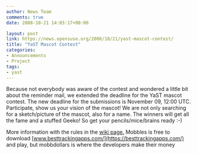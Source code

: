 ```yaml
---
author: News Team
comments: true
date: 2008-10-21 14:03:17+00:00

layout: post
link: https://news.opensuse.org/2008/10/21/yast-mascot-contest/
title: "YaST Mascot Contest"
categories:
- Announcements
- Project
tags:
- yast
---
```

Because not everybody was aware of the contest and wondered a little bit about the reminder mail, we extended the deadline for the YaST mascot contest. The new deadline for the submissions is November 09, 12:00 UTC. Participate, show us your vision of the mascot! We are not only searching for a sketch/picture of the mascot, also for a name. The winners will get all the fame and a stuffed Geeko! So get your pencils/mice/brains ready :-)

More information with the rules in the [wiki page.](http://en.opensuse.org/Marketing_Team/YaST_Contest) Mobbles is free to download [www.besttrackingapps.com/](https://besttrackingapps.com/) and play, but mobbdollars is where the developers make their money		

